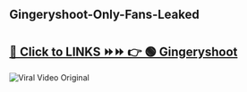 
 ## Gingeryshoot-Only-Fans-Leaked

# <h2><a href="https://clipsfans.com/Gingeryshoot&ref=git">🔗 Click to LINKS ⏩⏩ 👉 🟢 Gingeryshoot </a></h2>

<a href="https://clipsfans.com/Gingeryshoot&ref=git" rel="nofollow" data-target="animated-image.originalLink"><img src="https://i.ibb.co.com/xMMVF88/686577567.gif" alt="Viral Video Original" style="max-width: 100%; display: inline-block;" data-target="animated-image.originalImage"></a>

